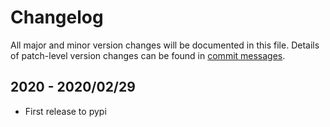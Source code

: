# Changelog
All major and minor version changes will be documented in this file. Details of
patch-level version changes can be found in [commit messages](../../commits/master).

## 2020 - 2020/02/29
- First release to pypi
